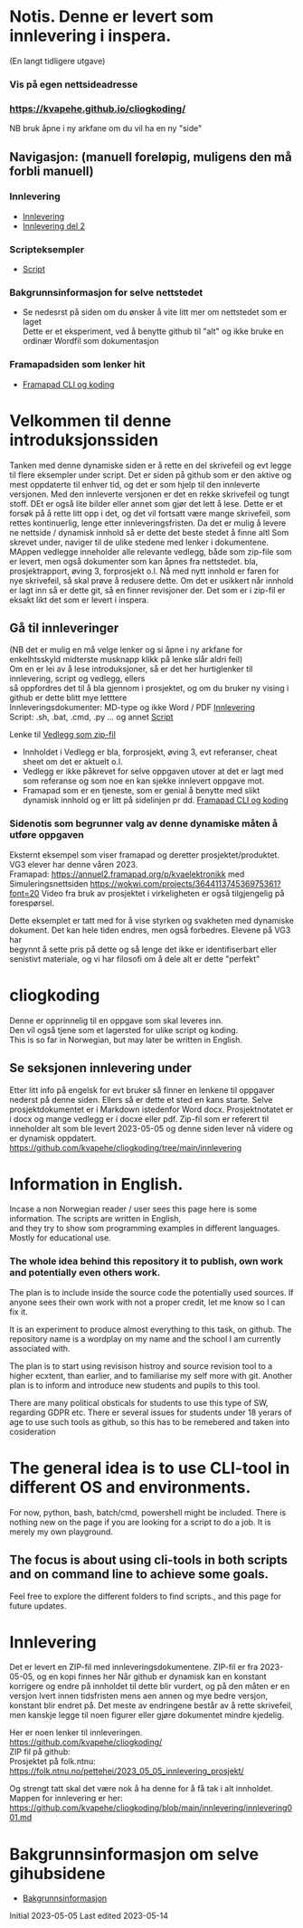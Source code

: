 # Notis. Denne er levert som innlevering i inspera. 
(En langt tidligere utgave)
### Vis på egen nettsideadresse  
### https://kvapehe.github.io/cliogkoding/
NB bruk åpne i ny arkfane om du vil ha en ny "side"
## Navigasjon: (manuell foreløpig, muligens den må forbli manuell)
### Innlevering
- [Innlevering](./innlevering/innlevering001.md)
- [Innlevering del 2](./innlevering/innlevering002_lite_tekst_noe_kode.md)
### Scripteksempler
- [Script](./script/README.md)
### Bakgrunnsinformasjon for selve nettstedet
- Se nedesrst på siden om du ønsker å vite litt mer om nettstedet som er laget  
  Dette er et eksperiment, ved å benytte github til "alt" og ikke bruke en ordinær Wordfil som dokumentasjon  
### Framapadsiden som lenker hit
- [Framapad CLI og koding](https://annuel2.framapad.org/p/cliogkoding)


# Velkommen til denne introduksjonssiden
Tanken med denne dynamiske siden er å rette en del skrivefeil og evt legge til flere eksempler under script.
Det er siden på github som er den aktive og mest oppdaterte til enhver tid, og det er som hjelp til den innleverte versjonen.
Med den innleverte versjonen er det en rekke skrivefeil og tungt stoff. DEt er også lite bilder eller annet som gjør det lett å lese.
Dette er et forsøk på å rette litt opp i det, og det vil fortsatt være mange skrivefeil, som rettes kontinuerlig, lenge etter innleveringsfristen.
Da det er mulig å levere ne nettside / dynamisk innhold så er dette det beste stedet å finne altl Som skrevet under, naviger til de ulike stedene med lenker i dokumentene.
MAppen vedlegge inneholder alle relevante vedlegg, både som zip-file som er levert, men også dokumenter som kan åpnes fra nettstedet.
bla, prosjektrapport, øving 3, forprosjekt o.l.
Nå med nytt innhold er faren for nye skrivefeil, så skal prøve å redusere dette. Om det er usikkert når innhold er lagt inn så er dette git, så en finner revisjoner der.
Det som er i zip-fil er eksakt likt det som er levert i inspera.

## Gå til innleveringer 
(NB det er mulig en må velge lenker og si åpne i ny arkfane for enkelhtsskyld midterste musknapp klikk på lenke slår aldri feil)  
Om en er lei av å lese introduksjoner, så er det her hurtiglenker til innlevering, script og vedlegg, ellers  
så oppfordres det til å bla gjennom i prosjektet, og om du bruker ny vising i github er dette blitt mye letttere  
Innleveringsdokumenter: MD-type og ikke Word / PDF [Innlevering](./innlevering/innlevering001.md)  
Script: .sh, .bat, .cmd, .py ... og annet [Script](./script)  
 
Lenke til [Vedlegg som zip-fil](https://folk.ntnu.no/pettehei/2023_05_05_innlevering_prosjekt/2023_05_05_statisk_versjon_innlevert.zip)     

- Innholdet i Vedlegg er bla, forprosjekt, øving 3, evt referanser, cheat sheet om det er aktuelt o.l.  
- Vedlegg er ikke påkrevet for selve oppgaven utover at det er lagt med som referanse og som noe en kan sjekke innlevert oppgave mot.  
- Framapad som er en tjeneste, som er genial å benytte med slikt dynamisk innhold og er litt på sidelinjen pr dd. [Framapad CLI og koding](https://annuel2.framapad.org/p/cliogkoding)

### Sidenotis som begrunner valg av denne dynamiske måten å utføre oppgaven  
Eksternt eksempel som viser framapad og deretter prosjektet/produktet. VG3 elever har denne våren 2023.  
Framapad: https://annuel2.framapad.org/p/kvaelektronikk med Simuleringsnettsiden https://wokwi.com/projects/364411374536975361?font=20
Video fra bruk av prosjektet i virkeligheten er også tilgjengelig på forespørsel.

Dette eksemplet er tatt med for å vise styrken og svakheten med dynamiske dokument. Det kan hele tiden endres, men også forbedres. Elevene på VG3 har   
begynnt å sette pris på dette og så lenge det ikke er identifiserbart eller senistivt materiale, og vi har filosofi om å dele alt er dette "perfekt"  


# cliogkoding
Denne er opprinnelig til en oppgave som skal leveres inn.  
Den vil også tjene som et lagersted for ulike script og koding.  
This is so far in Norwegian, but may later be written in English.


## Se seksjonen innlevering under
Etter litt info på engelsk for evt bruker så finner en lenkene til oppgaver nederst på denne siden.
Ellers så er dette et sted en kans starte. Selve prosjektdokumentet er i Markdown istedenfor Word docx.
Prosjektnotatet er i docx og mange vedlegg er i docxe  eller pdf. Zip-fil som er referert til inneholder alt som 
ble levert 2023-05-05 og denne siden lever nå videre og er dynamisk oppdatert.
https://github.com/kvapehe/cliogkoding/tree/main/innlevering

# Information in English.
Incase a non Norwegian reader / user sees this page here is some information. The scripts are written in English,  
and they try to show som programming examples in different languages. Mostly for educational use.
### The whole idea behind this repository it to publish, own work and potentially even others work.
The plan is to include inside the source code the potentially used sources.
If anyone sees their own work with not a proper credit, let me know so I can fix it.

It is an experiment to produce almost everything to this task, on github.
The repository name is a wordplay on my name and the school I am currently associated with.

The plan is to start using revisison histroy and source revision tool to a higher ecxtent, than earlier,
and to familiarise my self more with git. Another plan is to inform and introduce new students and pupils to this tool.

There are many political obsticals for students to use this type of SW, regarding GDPR etc.
There er several issues for students under 18 yerars of age to use such tools as github, so this has to be remebered and 
taken into cosideration


# The general idea is to use CLI-tool in different OS and environments.

For now, python, bash, batch/cmd, powershell might be included.
There is nothing new on the page if you are looking for a script to do a job. It is merely my own playground.


## The focus is about using cli-tools in both scripts and on command line to achieve some goals.
Feel free to explore the different folders to find scripts., and this page for future updates.


# Innlevering
Det er levert en ZIP-fil med innleveringsdokumentene. ZIP-fil er fra 2023-05-05, og en kopi finnes her
Når github er dynamisk kan en konstant korrigere og endre på innholdet til dette blir vurdert, og på den måten er en versjon lvert innen tidsfristen mens aen annen og mye bedre versjon, konstant blir endret på. Det meste av endringene består av å rette skrivefeil, men kanskje legge til noen figurer eller gjøre dokumentet mindre kjedelig.

Her er noen lenker til innleveringen.  
https://github.com/kvapehe/cliogkoding/  
ZIP fil på github:   
Prosjektet på folk.ntnu: https://folk.ntnu.no/pettehei/2023_05_05_innlevering_prosjekt/  

Og strengt tatt  skal det være nok å ha denne for å få tak i alt innholdet.  
Mappen for innlevering er her: https://github.com/kvapehe/cliogkoding/blob/main/innlevering/innlevering001.md  

# Bakgrunnsinformasjon om selve gihubsidene
- [Bakgrunnsinformasjon](./PAGE-NAME.md)

Initial 2023-05-05
Last edited 2023-05-14

